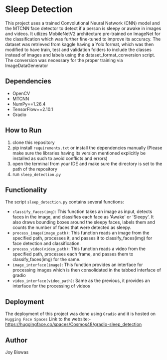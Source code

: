# Sleep Detection
This project uses a trained Convolutional Neural Network (CNN) model and the MTCNN face detector to detect if a person is sleepy or awake in images and videos.
It utlizes MobileNetV2 architecture pre-trained on ImageNet for the classification which was further fine-tuned to improve its accuracy.
The dataset was retrieved from kaggle having a Yolo format, which was then modified to have train, test and validation folders to include 
the classes instead of images and labels using the dataset_format_conversion script. 
The conversion was necessary for the proper training via ImageDataGenerator

## Dependencies
- OpenCV
- MTCNN
- NumPy==1.26.4
- TensorFlow==2.10.1
- Gradio

## How to Run
1. clone this repository
2. pip install `requirements.txt` or install the dependencies manually (Please make sure the libraries having its version
    mentioned explicitly be installed as such to avoid conflicts and errors)
3. open the terminal from your IDE and make sure the directory is set to the path of the repository
4. run `sleep_detection.py`

## Functionality
The script `sleep_detection.py` contains several functions:
- `classify_faces(img)`: This function takes an image as input, detects faces in the image, and classifies each face as 'Awake' or 'Sleepy'. It also draws bounding boxes around the sleepy faces, labels them and counts the number of faces that were detected as sleepy.
- `process_image(image_path)`: This function reads an image from the specified path, processes it, and passes it to classify_faces(img) for face detection and classification.
- `process_video(video_path)`: This function reads a video from the specified path, processes each frame, and passes them to classify_faces(img) for the same.
- `image_interface(image)`: This function provides an interface for processing images which is then consolidated in the tabbed interface of gradio
- `video_interface(video_path)`: Same as the previous, it provides an interface for the processing of videos

## Deployment
The deployment of this project was done using `Gradio` and it is hosted on `Hugging Face Spaces`
Link to the website:- https://huggingface.co/spaces/Cosmos48/gradio-sleep_detection

## Author
Joy Biswas
